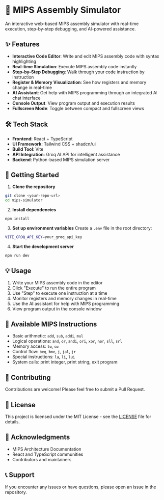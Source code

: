 # 🚀 MIPS Assembly Simulator

An interactive web-based MIPS assembly simulator with real-time execution, step-by-step debugging, and AI-powered assistance.

## ✨ Features

- **Interactive Code Editor**: Write and edit MIPS assembly code with syntax highlighting
- **Real-time Simulation**: Execute MIPS assembly code instantly
- **Step-by-Step Debugging**: Walk through your code instruction by instruction
- **Register & Memory Visualization**: See how registers and memory change in real-time
- **AI Assistant**: Get help with MIPS programming through an integrated AI chat interface
- **Console Output**: View program output and execution results
- **Fullscreen Mode**: Toggle between compact and fullscreen views

## 🛠️ Tech Stack

- **Frontend**: React + TypeScript
- **UI Framework**: Tailwind CSS + shadcn/ui
- **Build Tool**: Vite
- **API Integration**: Groq AI API for intelligent assistance
- **Backend**: Python-based MIPS simulation server

## 🚀 Getting Started

1. **Clone the repository**
```sh
git clone <your-repo-url>
cd mips-simulator
```

2. **Install dependencies**
```sh
npm install
```

3. **Set up environment variables**
Create a `.env` file in the root directory:
```sh
VITE_GROQ_API_KEY=your_groq_api_key
```

4. **Start the development server**
```sh
npm run dev
```

## 💡 Usage

1. Write your MIPS assembly code in the editor
2. Click "Execute" to run the entire program
3. Use "Step" to execute one instruction at a time
4. Monitor registers and memory changes in real-time
5. Use the AI assistant for help with MIPS programming
6. View program output in the console window

## 🔧 Available MIPS Instructions

- Basic arithmetic: `add`, `sub`, `addi`, `mul`
- Logical operations: `and`, `or`, `andi`, `ori`, `xor`, `nor`, `sll`, `srl`
- Memory access: `lw`, `sw`
- Control flow: `beq`, `bne`, `j`, `jal`, `jr`
- Special instructions: `la`, `li`, `lui`
- System calls: print integer, print string, exit program

## 🤝 Contributing

Contributions are welcome! Please feel free to submit a Pull Request.

## 📝 License

This project is licensed under the MIT License - see the [LICENSE](LICENSE) file for details.

## 🙏 Acknowledgments

- MIPS Architecture Documentation
- React and TypeScript communities
- Contributors and maintainers

## 📞 Support

If you encounter any issues or have questions, please open an issue in the repository.
